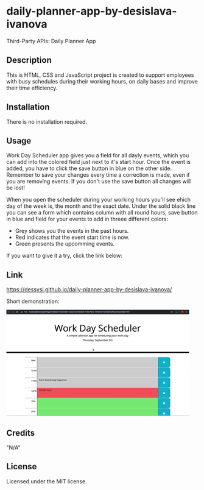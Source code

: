 # daily-planner-app-by-desislava-ivanova
Third-Party APIs: Daily Planner App


## Description

This is HTML, CSS and JavaScript project is created to support employees with busy schedules during their working hours, on daily bases and improve their time efficiency.

## Installation

There is no installation required.

## Usage

Work Day Scheduler app gives you a field for all dayly events, which you can add into the colored field just next to it's start hour. Once the event is added, you have to click the save button in blue on the other side. Remember to save your changes every time a correction is made, even if you are removing events. If you don't use the save button all changes will be lost!

 When you open the scheduler during your working hours you'll see ehich day of the week is, the month and the exact date. Under the solid black line you can see a form which contains column with all round hours, save button in blue and field for your events to add in  threee different colors:
 - Grey shows you the events in the past hours.
 - Red indicates that the event start time is now.
 - Green presents the upcomming events.

If you want to give it a try, click the link below:
## Link
https://dessysi.github.io/daily-planner-app-by-desislava-ivanova/

Short demonstration:

![alt text](./assets/img/webApp_demo.gif)

## Credits

"N/A"

## License

Licensed under the MIT license.





